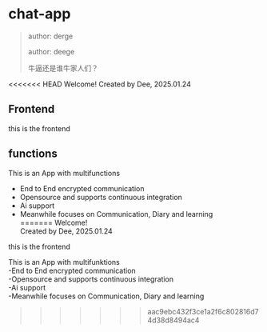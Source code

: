 # chat-app
>author: derge
>
>author: deege
>
>牛逼还是谁牛家人们？

<<<<<<< HEAD
Welcome!
Created by Dee, 2025.01.24
## Frontend 
this is the frontend

## functions
This is an App with multifunctions  
- End to End encrypted communication  
- Opensource and supports continuous integration  
- Ai support  
- Meanwhile focuses on Communication, Diary and learning  
=======
Welcome!  
Created by Dee, 2025.01.24  

this is the frontend  

This is an App with multifunktions     
	-End to End encrypted communication  
	-Opensource and supports continuous integration  
	-Ai support  
	-Meanwhile focuses on Communication, Diary and learning  
>>>>>>> aac9ebc432f3ce1a2f6c802816d74d38d8494ac4


